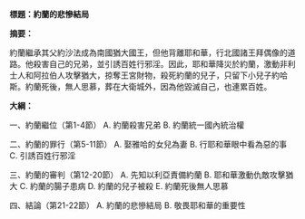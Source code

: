 **標題：約蘭的悲慘結局**

**摘要：**

約蘭繼承其父約沙法成為南國猶大國王，但他背離耶和華，行北國諸王拜偶像的道路。他殺害自己的兄弟，並引誘百姓行邪淫。因此，耶和華降災於約蘭，激動非利士人和阿拉伯人攻擊猶大，掠奪王宮財物，殺死約蘭的兒子，只留下小兒子約哈斯。約蘭死後，無人思慕，葬在大衛城外，因為他毀滅自己，也連累百姓。

**大綱：**

一、約蘭繼位（第1-4節）
    A. 約蘭殺害兄弟
    B. 約蘭統一國內統治權

二、約蘭的罪行（第5-11節）
    A. 娶雅哈的女兒為妻
    B. 行耶和華眼中看為惡的事
    C. 引誘百姓行邪淫

三、約蘭的審判（第12-20節）
    A. 先知以利亞責備約蘭
    B. 耶和華激動仇敵攻擊猶大
    C. 約蘭的腸子患病
    D. 約蘭的兒子被殺
    E. 約蘭死後無人思慕

四、結論（第21-22節）
    A. 約蘭的悲慘結局
    B. 敬畏耶和華的重要性